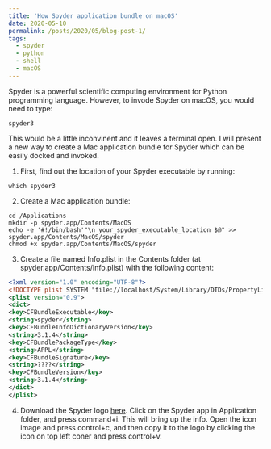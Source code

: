 ```yaml
---
title: 'How Spyder application bundle on macOS'
date: 2020-05-10
permalink: /posts/2020/05/blog-post-1/
tags:
  - spyder
  - python
  - shell
  - macOS
---
```


Spyder is a powerful scientific computing environment for Python programming language. However, to invode Spyder on macOS, you would need to type: 

```shell
spyder3
```

This would be a little inconvinent and it leaves a terminal open. I will present a new way to create a Mac application bundle for Spyder which can be easily docked and invoked.

1. First, find out the location of your Spyder executable by running:

```shell
which spyder3
```

2. Create a Mac application bundle:

```shell
cd /Applications
mkdir -p spyder.app/Contents/MacOS
echo -e '#!/bin/bash'"\n your_spyder_executable_location $@" >> spyder.app/Contents/MacOS/spyder
chmod +x spyder.app/Contents/MacOS/spyder
```

3. Create a file named Info.plist in the Contents folder (at spyder.app/Contents/Info.plist) with the following content:

```xml
<?xml version="1.0" encoding="UTF-8"?>
<!DOCTYPE plist SYSTEM "file://localhost/System/Library/DTDs/PropertyList.dtd">
<plist version="0.9">
<dict>
<key>CFBundleExecutable</key>
<string>spyder</string>
<key>CFBundleInfoDictionaryVersion</key>
<string>3.1.4</string>
<key>CFBundlePackageType</key>
<string>APPL</string>
<key>CFBundleSignature</key>
<string>????</string>
<key>CFBundleVersion</key>
<string>3.1.4</string>
</dict>
</plist>
```

4. Download the Spyder logo [here](https://github.com/spyder-ide/spyder/tree/master/img_src). Click on the Spyder app in Application folder, and press command+i. This will bring up the info. Open the icon image and press control+c, and then copy it to the logo by clicking the icon on top left coner and press control+v.

